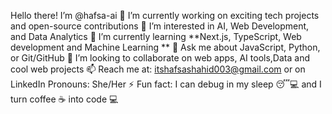  Hello there! I’m @hafsa-ai
🔭 I’m currently working on exciting tech projects and open-source contributions
👀 I’m interested in AI, Web Development, and Data Analytics
🌱 I’m currently learning **Next.js, TypeScript, Web development and Machine Learning **
💬 Ask me about JavaScript, Python, or Git/GitHub
💞️ I’m looking to collaborate on web apps, AI tools,Data and cool web projects
📫 Reach me at: itshafsashahid003@gmail.com or on LinkedIn
Pronouns: She/Her
⚡ Fun fact: I can debug in my sleep 😴💻 and I turn coffee ☕ into code 💻
